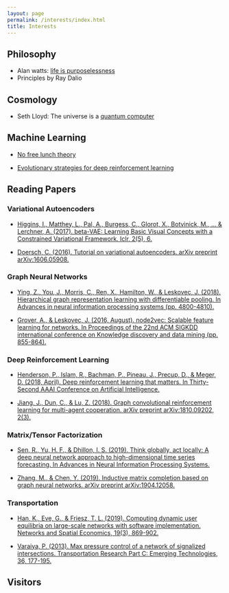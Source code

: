 ```yaml
---
layout: page
permalink: /interests/index.html
title: Interests
---
```


## Philosophy
- Alan watts: [life is purposelessness](https://www.youtube.com/watch?v=21RwqnB8GrE)
- Principles by Ray Dalio

## Cosmology
- Seth Lloyd: The universe is a [quantum computer](https://www.youtube.com/watch?v=Qu6Mh2pX9OI)

## Machine Learning
- [No free lunch theory](https://link.springer.com/chapter/10.1007/978-1-4471-0123-9_3)

- [Evolutionary strategies for deep reinforcement learning](https://openai.com/blog/evolution-strategies/)

## Reading Papers

### Variational Autoencoders

- [Higgins, I., Matthey, L., Pal, A., Burgess, C., Glorot, X., Botvinick, M., ... & Lerchner, A. (2017). beta-VAE: Learning Basic Visual Concepts with a Constrained Variational Framework. Iclr, 2(5), 6.](https://pdfs.semanticscholar.org/a902/26c41b79f8b06007609f39f82757073641e2.pdf)

- [Doersch, C. (2016). Tutorial on variational autoencoders. arXiv preprint arXiv:1606.05908.](https://arxiv.org/pdf/1606.05908.pdf%20http://arxiv.org/abs/1606.05908.pdf)

### Graph Neural Networks

- [Ying, Z., You, J., Morris, C., Ren, X., Hamilton, W., & Leskovec, J. (2018). Hierarchical graph representation learning with differentiable pooling. In Advances in neural information processing systems (pp. 4800-4810).](http://papers.nips.cc/paper/7729-hierarchical-graph-representation-learning-with-differentiable-pooling.pdf)

- [Grover, A., & Leskovec, J. (2016, August). node2vec: Scalable feature learning for networks. In Proceedings of the 22nd ACM SIGKDD international conference on Knowledge discovery and data mining (pp. 855-864).](https://cs.stanford.edu/~jure/pubs/node2vec-kdd16.pdf)

### Deep Reinforcement Learning

- [Henderson, P., Islam, R., Bachman, P., Pineau, J., Precup, D., & Meger, D. (2018, April). Deep reinforcement learning that matters. In Thirty-Second AAAI Conference on Artificial Intelligence.](https://www.aaai.org/ocs/index.php/AAAI/AAAI18/paper/viewPaper/16669)

- [Jiang, J., Dun, C., & Lu, Z. (2018). Graph convolutional reinforcement learning for multi-agent cooperation. arXiv preprint arXiv:1810.09202, 2(3).](https://z0ngqing.github.io/paper/preprint-jiechuan18.pdf)

### Matrix/Tensor Factorization

- [Sen, R., Yu, H. F., & Dhillon, I. S. (2019). Think globally, act locally: A deep neural network approach to high-dimensional time series forecasting. In Advances in Neural Information Processing Systems.](http://papers.nips.cc/paper/8730-think-globally-act-locally-a-deep-neural-network-approach-to-high-dimensional-time-series-forecasting)

- [Zhang, M., & Chen, Y. (2019). Inductive matrix completion based on graph neural networks. arXiv preprint arXiv:1904.12058.](https://www.cse.wustl.edu/~ychen/public/ICLR.pdf)

### Transportation

- [Han, K., Eve, G., & Friesz, T. L. (2019). Computing dynamic user equilibria on large-scale networks with software implementation. Networks and Spatial Economics, 19(3), 869-902.](https://link.springer.com/article/10.1007/s11067-018-9433-y)

- [Varaiya, P. (2013). Max pressure control of a network of signalized intersections. Transportation Research Part C: Emerging Technologies, 36, 177-195.](https://www.sciencedirect.com/science/article/pii/S0968090X13001782?casa_token=THSepaiq7o4AAAAA:Z88qyMBES5RmF1QnpgOj01dXdoKrxfikri1v6fe0UKFZMHzcuiqoTph5oVlIIpcLLyfYosyVMcU)
  
## Visitors

<script type="text/javascript" id="clustrmaps" src="//cdn.clustrmaps.com/map_v2.js?d=6DHnM19h01VEFhN144i9ufWVCbC3yVS_56I7wQ-lpVI&cl=ffffff&w=a"></script>




